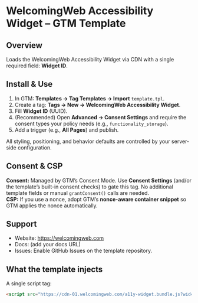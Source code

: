 # WelcomingWeb Accessibility Widget – GTM Template

## Overview
Loads the WelcomingWeb Accessibility Widget via CDN with a single required field: **Widget ID**.

## Install & Use
1. In GTM: **Templates → Tag Templates → Import** `template.tpl`.
2. Create a tag: **Tags → New → WelcomingWeb Accessibility Widget**.
3. Fill **Widget ID** (UUID).
4. (Recommended) Open **Advanced → Consent Settings** and require the consent types your policy needs (e.g., `functionality_storage`).
5. Add a trigger (e.g., **All Pages**) and publish.

All styling, positioning, and behavior defaults are controlled by your server-side configuration.

## Consent & CSP

**Consent:** Managed by GTM’s Consent Mode. Use **Consent Settings** (and/or the template’s built-in consent checks) to gate this tag. No additional template fields or manual `grantConsent()` calls are needed.  
**CSP:** If you use a nonce, adopt GTM’s **nonce-aware container snippet** so GTM applies the nonce automatically.

## Support

- Website: <https://welcomingweb.com>
- Docs: (add your docs URL)
- Issues: Enable GitHub Issues on the template repository.


## What the template injects
A single script tag:

```html
<script src="https://cdn-01.welcomingweb.com/a11y-widget.bundle.js?wid=YOUR_WIDGET_ID"></script>
 
  
